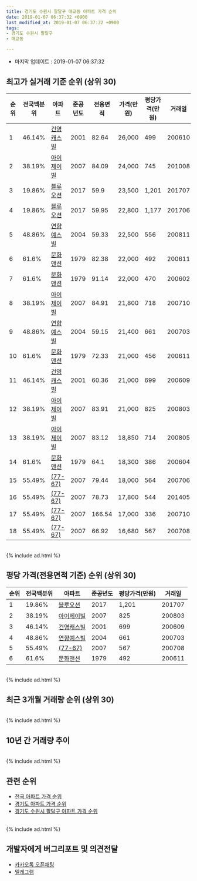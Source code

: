 ```yaml
---
title: 경기도 수원시 팔달구 매교동 아파트 가격 순위
date: 2019-01-07 06:37:32 +0900
last_modified_at: 2019-01-07 06:37:32 +0900
tags:
- 경기도 수원시 팔달구
- 매교동

---
```


* 마지막 업데이트 : 2019-01-07 06:37:32

## 최고가 실거래 기준 순위 (상위 30)


|순위|전국백분위|아파트|준공년도|전용면적|가격(만원)|평당가격(만원)|거래일|
|---|---|---|---|---|---|---|---|
|1|46.14%|[건영캐스빌](https://search.naver.com/search.naver?query=%EA%B2%BD%EA%B8%B0%EB%8F%84+%EC%88%98%EC%9B%90%EC%8B%9C+%ED%8C%94%EB%8B%AC%EA%B5%AC+%EB%A7%A4%EA%B5%90%EB%8F%99+%EA%B1%B4%EC%98%81%EC%BA%90%EC%8A%A4%EB%B9%8C)|2001|82.64|26,000|499|200610|
|2|38.19%|[아이제이빌](https://search.naver.com/search.naver?query=%EA%B2%BD%EA%B8%B0%EB%8F%84+%EC%88%98%EC%9B%90%EC%8B%9C+%ED%8C%94%EB%8B%AC%EA%B5%AC+%EB%A7%A4%EA%B5%90%EB%8F%99+%EC%95%84%EC%9D%B4%EC%A0%9C%EC%9D%B4%EB%B9%8C)|2007|84.09|24,000|745|201008|
|3|19.86%|[블루오션](https://search.naver.com/search.naver?query=%EA%B2%BD%EA%B8%B0%EB%8F%84+%EC%88%98%EC%9B%90%EC%8B%9C+%ED%8C%94%EB%8B%AC%EA%B5%AC+%EB%A7%A4%EA%B5%90%EB%8F%99+%EB%B8%94%EB%A3%A8%EC%98%A4%EC%85%98)|2017|59.9|23,500|1,201|201707|
|4|19.86%|[블루오션](https://search.naver.com/search.naver?query=%EA%B2%BD%EA%B8%B0%EB%8F%84+%EC%88%98%EC%9B%90%EC%8B%9C+%ED%8C%94%EB%8B%AC%EA%B5%AC+%EB%A7%A4%EA%B5%90%EB%8F%99+%EB%B8%94%EB%A3%A8%EC%98%A4%EC%85%98)|2017|59.95|22,800|1,177|201706|
|5|48.86%|[연향예스빌](https://search.naver.com/search.naver?query=%EA%B2%BD%EA%B8%B0%EB%8F%84+%EC%88%98%EC%9B%90%EC%8B%9C+%ED%8C%94%EB%8B%AC%EA%B5%AC+%EB%A7%A4%EA%B5%90%EB%8F%99+%EC%97%B0%ED%96%A5%EC%98%88%EC%8A%A4%EB%B9%8C)|2004|59.33|22,500|556|200811|
|6|61.6%|[문화맨션](https://search.naver.com/search.naver?query=%EA%B2%BD%EA%B8%B0%EB%8F%84+%EC%88%98%EC%9B%90%EC%8B%9C+%ED%8C%94%EB%8B%AC%EA%B5%AC+%EB%A7%A4%EA%B5%90%EB%8F%99+%EB%AC%B8%ED%99%94%EB%A7%A8%EC%85%98)|1979|82.38|22,000|492|200611|
|7|61.6%|[문화맨션](https://search.naver.com/search.naver?query=%EA%B2%BD%EA%B8%B0%EB%8F%84+%EC%88%98%EC%9B%90%EC%8B%9C+%ED%8C%94%EB%8B%AC%EA%B5%AC+%EB%A7%A4%EA%B5%90%EB%8F%99+%EB%AC%B8%ED%99%94%EB%A7%A8%EC%85%98)|1979|91.14|22,000|470|200602|
|8|38.19%|[아이제이빌](https://search.naver.com/search.naver?query=%EA%B2%BD%EA%B8%B0%EB%8F%84+%EC%88%98%EC%9B%90%EC%8B%9C+%ED%8C%94%EB%8B%AC%EA%B5%AC+%EB%A7%A4%EA%B5%90%EB%8F%99+%EC%95%84%EC%9D%B4%EC%A0%9C%EC%9D%B4%EB%B9%8C)|2007|84.91|21,800|718|200710|
|9|48.86%|[연향예스빌](https://search.naver.com/search.naver?query=%EA%B2%BD%EA%B8%B0%EB%8F%84+%EC%88%98%EC%9B%90%EC%8B%9C+%ED%8C%94%EB%8B%AC%EA%B5%AC+%EB%A7%A4%EA%B5%90%EB%8F%99+%EC%97%B0%ED%96%A5%EC%98%88%EC%8A%A4%EB%B9%8C)|2004|59.15|21,400|661|200703|
|10|61.6%|[문화맨션](https://search.naver.com/search.naver?query=%EA%B2%BD%EA%B8%B0%EB%8F%84+%EC%88%98%EC%9B%90%EC%8B%9C+%ED%8C%94%EB%8B%AC%EA%B5%AC+%EB%A7%A4%EA%B5%90%EB%8F%99+%EB%AC%B8%ED%99%94%EB%A7%A8%EC%85%98)|1979|72.33|21,000|456|200611|
|11|46.14%|[건영캐스빌](https://search.naver.com/search.naver?query=%EA%B2%BD%EA%B8%B0%EB%8F%84+%EC%88%98%EC%9B%90%EC%8B%9C+%ED%8C%94%EB%8B%AC%EA%B5%AC+%EB%A7%A4%EA%B5%90%EB%8F%99+%EA%B1%B4%EC%98%81%EC%BA%90%EC%8A%A4%EB%B9%8C)|2001|60.36|21,000|699|200609|
|12|38.19%|[아이제이빌](https://search.naver.com/search.naver?query=%EA%B2%BD%EA%B8%B0%EB%8F%84+%EC%88%98%EC%9B%90%EC%8B%9C+%ED%8C%94%EB%8B%AC%EA%B5%AC+%EB%A7%A4%EA%B5%90%EB%8F%99+%EC%95%84%EC%9D%B4%EC%A0%9C%EC%9D%B4%EB%B9%8C)|2007|83.91|21,000|825|200803|
|13|38.19%|[아이제이빌](https://search.naver.com/search.naver?query=%EA%B2%BD%EA%B8%B0%EB%8F%84+%EC%88%98%EC%9B%90%EC%8B%9C+%ED%8C%94%EB%8B%AC%EA%B5%AC+%EB%A7%A4%EA%B5%90%EB%8F%99+%EC%95%84%EC%9D%B4%EC%A0%9C%EC%9D%B4%EB%B9%8C)|2007|83.12|18,850|714|200805|
|14|61.6%|[문화맨션](https://search.naver.com/search.naver?query=%EA%B2%BD%EA%B8%B0%EB%8F%84+%EC%88%98%EC%9B%90%EC%8B%9C+%ED%8C%94%EB%8B%AC%EA%B5%AC+%EB%A7%A4%EA%B5%90%EB%8F%99+%EB%AC%B8%ED%99%94%EB%A7%A8%EC%85%98)|1979|64.1|18,300|386|200604|
|15|55.49%|[(77-67)](https://search.naver.com/search.naver?query=%EA%B2%BD%EA%B8%B0%EB%8F%84+%EC%88%98%EC%9B%90%EC%8B%9C+%ED%8C%94%EB%8B%AC%EA%B5%AC+%EB%A7%A4%EA%B5%90%EB%8F%99+%2877-67%29)|2007|79.44|18,000|564|200706|
|16|55.49%|[(77-67)](https://search.naver.com/search.naver?query=%EA%B2%BD%EA%B8%B0%EB%8F%84+%EC%88%98%EC%9B%90%EC%8B%9C+%ED%8C%94%EB%8B%AC%EA%B5%AC+%EB%A7%A4%EA%B5%90%EB%8F%99+%2877-67%29)|2007|78.73|17,800|544|201405|
|17|55.49%|[(77-67)](https://search.naver.com/search.naver?query=%EA%B2%BD%EA%B8%B0%EB%8F%84+%EC%88%98%EC%9B%90%EC%8B%9C+%ED%8C%94%EB%8B%AC%EA%B5%AC+%EB%A7%A4%EA%B5%90%EB%8F%99+%2877-67%29)|2007|166.54|17,000|336|200710|
|18|55.49%|[(77-67)](https://search.naver.com/search.naver?query=%EA%B2%BD%EA%B8%B0%EB%8F%84+%EC%88%98%EC%9B%90%EC%8B%9C+%ED%8C%94%EB%8B%AC%EA%B5%AC+%EB%A7%A4%EA%B5%90%EB%8F%99+%2877-67%29)|2007|66.92|16,680|567|200708|


<br>
{% include ad.html %}
<br>

## 평당 가격(전용면적 기준) 순위 (상위 30)


|순위|전국백분위|아파트|준공년도|평당가격(만원)|거래일|
|---|---|---|---|---|---|
|1|19.86%|[블루오션](https://search.naver.com/search.naver?query=%EA%B2%BD%EA%B8%B0%EB%8F%84+%EC%88%98%EC%9B%90%EC%8B%9C+%ED%8C%94%EB%8B%AC%EA%B5%AC+%EB%A7%A4%EA%B5%90%EB%8F%99+%EB%B8%94%EB%A3%A8%EC%98%A4%EC%85%98)|2017|1,201|201707|
|2|38.19%|[아이제이빌](https://search.naver.com/search.naver?query=%EA%B2%BD%EA%B8%B0%EB%8F%84+%EC%88%98%EC%9B%90%EC%8B%9C+%ED%8C%94%EB%8B%AC%EA%B5%AC+%EB%A7%A4%EA%B5%90%EB%8F%99+%EC%95%84%EC%9D%B4%EC%A0%9C%EC%9D%B4%EB%B9%8C)|2007|825|200803|
|3|46.14%|[건영캐스빌](https://search.naver.com/search.naver?query=%EA%B2%BD%EA%B8%B0%EB%8F%84+%EC%88%98%EC%9B%90%EC%8B%9C+%ED%8C%94%EB%8B%AC%EA%B5%AC+%EB%A7%A4%EA%B5%90%EB%8F%99+%EA%B1%B4%EC%98%81%EC%BA%90%EC%8A%A4%EB%B9%8C)|2001|699|200609|
|4|48.86%|[연향예스빌](https://search.naver.com/search.naver?query=%EA%B2%BD%EA%B8%B0%EB%8F%84+%EC%88%98%EC%9B%90%EC%8B%9C+%ED%8C%94%EB%8B%AC%EA%B5%AC+%EB%A7%A4%EA%B5%90%EB%8F%99+%EC%97%B0%ED%96%A5%EC%98%88%EC%8A%A4%EB%B9%8C)|2004|661|200703|
|5|55.49%|[(77-67)](https://search.naver.com/search.naver?query=%EA%B2%BD%EA%B8%B0%EB%8F%84+%EC%88%98%EC%9B%90%EC%8B%9C+%ED%8C%94%EB%8B%AC%EA%B5%AC+%EB%A7%A4%EA%B5%90%EB%8F%99+%2877-67%29)|2007|567|200708|
|6|61.6%|[문화맨션](https://search.naver.com/search.naver?query=%EA%B2%BD%EA%B8%B0%EB%8F%84+%EC%88%98%EC%9B%90%EC%8B%9C+%ED%8C%94%EB%8B%AC%EA%B5%AC+%EB%A7%A4%EA%B5%90%EB%8F%99+%EB%AC%B8%ED%99%94%EB%A7%A8%EC%85%98)|1979|492|200611|


<br>
{% include ad.html %}
<br>

## 최근 3개월 거래량 순위 (상위 30)


<div style="width:100%;">
    <canvas id="deal_count_ranking" height="250"></canvas>
</div>


<script>
new Chart(document.getElementById("deal_count_ranking"), {
    type: 'horizontalBar',
    data: {
        labels: ['건영캐스빌', '연향예스빌', '블루오션'],
        datasets: [{
            label: '실거래 수',
            data: [1, 1, 1],
            borderColor: "rgba(255, 0, 128, 1)",
            backgroundColor: "rgba(255, 0, 128, 0.5)",
            fill: false,
        }]
    },
    options: {
        responsive: true,
        title: {
            display: true,
            text: '최근 3개월 거래량 순위'
        },
        tooltips: {
            mode: 'index',
            intersect: false,
            callbacks: {
                title: function(tooltipItems, data) {
                    return "실거래 수:";
                },
                label: function(tooltipItem, data) {
                    return data.labels[tooltipItem.index] + ": " + tooltipItem.xLabel;
                }
            }
        },
        hover: {
            mode: 'nearest',
            intersect: true
        },
        scales: {
            xAxes: [{
                display: true,
                scaleLabel: {
                    display: true,
                    labelString: '실거래 수'
                },
                ticks: {
                    suggestedMin: 0,
                }
            }],
            yAxes: [{
                display: true,
                ticks: {
                    autoSkip: false,
                    callback: function(value, index, values) {
                        if (value.length > 15)
                            return value.substr(0, 13) + "...";
                        else
                            return value;
                    }
                },
                scaleLabel: {
                    display: false,
                }
            }]
        }
    }
});

</script>


<br>
{% include ad.html %}
<br>

## 10년 간 거래량 추이


<div style="width:100%;">
    <canvas id="deal_progress" height="250"></canvas>
</div>

<script>
new Chart(document.getElementById("deal_progress"), {
    type: 'line',
    data: {
        labels: ['200901','200902','200903','200904','200905','200906','200907','200908','200909','200910','200911','200912','201001','201002','201003','201004','201005','201006','201007','201008','201009','201010','201011','201012','201101','201102','201103','201104','201105','201106','201107','201108','201109','201110','201111','201112','201201','201202','201203','201204','201205','201206','201207','201208','201209','201210','201211','201212','201301','201302','201303','201304','201305','201306','201307','201308','201309','201310','201311','201312','201401','201402','201403','201404','201405','201406','201407','201408','201409','201410','201411','201412','201501','201502','201503','201504','201505','201506','201507','201508','201509','201510','201511','201512','201601','201602','201603','201604','201605','201606','201607','201608','201609','201610','201611','201612','201701','201702','201703','201704','201705','201706','201707','201708','201709','201710','201711','201712','201801','201802','201803','201804','201805','201806','201807','201808','201809','201810','201811','201812','201901'],
        datasets: [{
            label: '실거래 수',
            pointRadius: 1,
            data: [0, 4, 4, 2, 4, 0, 3, 1, 3, 2, 2, 1, 3, 2, 1, 2, 1, 1, 1, 3, 2, 2, 2, 1, 4, 4, 6, 2, 1, 3, 4, 6, 0, 1, 1, 1, 1, 1, 5, 0, 3, 3, 0, 3, 1, 2, 3, 1, 2, 0, 0, 1, 1, 2, 1, 5, 1, 2, 0, 2, 0, 0, 6, 4, 2, 3, 3, 4, 3, 6, 4, 5, 3, 4, 5, 4, 1, 5, 6, 6, 3, 1, 4, 4, 0, 2, 3, 2, 4, 2, 4, 4, 4, 1, 3, 0, 3, 1, 2, 7, 3, 4, 7, 2, 7, 1, 4, 5, 2, 3, 4, 4, 5, 3, 1, 2, 2, 5, 2, 1, 0],
            borderColor: "rgba(255, 201, 14, 1)",
            backgroundColor: "rgba(255, 201, 14, 0.5)",
            fill: true,
        }]
    },
    options: {
        responsive: true,
        title: {
            display: true,
            text: '10년간 거래량 추이'
        },
        tooltips: {
            mode: 'index',
            intersect: false,
        },
        hover: {
            mode: 'nearest',
            intersect: true
        },
        scales: {
            xAxes: [{
                display: true,
                scaleLabel: {
                    display: true,
                    labelString: '년/월'
                }
            }],
            yAxes: [{
                display: true,
                ticks: {
                    suggestedMin: 0,
                },
                scaleLabel: {
                    display: true,
                    labelString: '실거래 수'
                }
            }]
        }
    }
});

</script>


<br>
{% include ad.html %}
<br>

## 관련 순위

- [전국 아파트 가격 순위](https://inasie.github.io/apt-ranking/전국)
- [경기도 아파트 가격 순위](https://inasie.github.io/apt-ranking/경기도)
- [경기도 수원시 팔달구 아파트 가격 순위](https://inasie.github.io/apt-ranking/경기도-수원시-팔달구)


<br>
{% include ad.html %}
<br>

## 개발자에게 버그리포트 및 의견전달

- [카카오톡 오픈채팅](https://open.kakao.com/o/gLJUAP4)
- [텔레그램](https://t.me/inasie)

